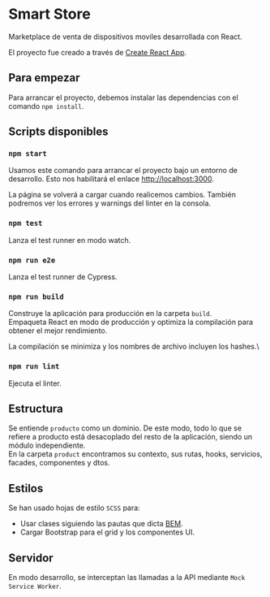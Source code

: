 # Smart Store

Marketplace de venta de dispositivos moviles desarrollada con React.

El proyecto fue creado a través de [Create React App](https://github.com/facebook/create-react-app).

## Para empezar

Para arrancar el proyecto, debemos instalar las dependencias con el comando `npm install`.

## Scripts disponibles

### `npm start`

Usamos este comando para arrancar el proyecto bajo un entorno de desarrollo. Esto nos habilitará el enlace [http://localhost:3000](http://localhost:3000).

La página se volverá a cargar cuando realicemos cambios.
También podremos ver los errores y warnings del linter en la consola.

### `npm test`

Lanza el test runner en modo watch.

### `npm run e2e`

Lanza el test runner de Cypress.

### `npm run build`

Construye la aplicación para producción en la carpeta `build`.\
Empaqueta React en modo de producción y optimiza la compilación para obtener el mejor rendimiento.

La compilación se minimiza y los nombres de archivo incluyen los hashes.\

### `npm run lint`

Ejecuta el linter.

## Estructura

Se entiende `producto` como un dominio. De este modo, todo lo que se refiere a producto está desacoplado del resto de la aplicación, siendo un módulo independiente.\
En la carpeta `product` encontramos su contexto, sus rutas, hooks, servicios, facades, componentes y dtos.

## Estilos

Se han usado hojas de estilo `SCSS` para:
- Usar clases siguiendo las pautas que dicta [BEM](http://getbem.com/).
- Cargar Bootstrap para el grid y los componentes UI.

## Servidor

En modo desarrollo, se interceptan las llamadas a la API mediante `Mock Service Worker`.
